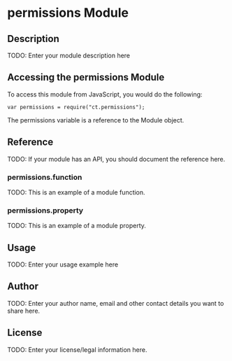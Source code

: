 # permissions Module

## Description

TODO: Enter your module description here

## Accessing the permissions Module

To access this module from JavaScript, you would do the following:

    var permissions = require("ct.permissions");

The permissions variable is a reference to the Module object.

## Reference

TODO: If your module has an API, you should document
the reference here.

### permissions.function

TODO: This is an example of a module function.

### permissions.property

TODO: This is an example of a module property.

## Usage

TODO: Enter your usage example here

## Author

TODO: Enter your author name, email and other contact
details you want to share here.

## License

TODO: Enter your license/legal information here.
